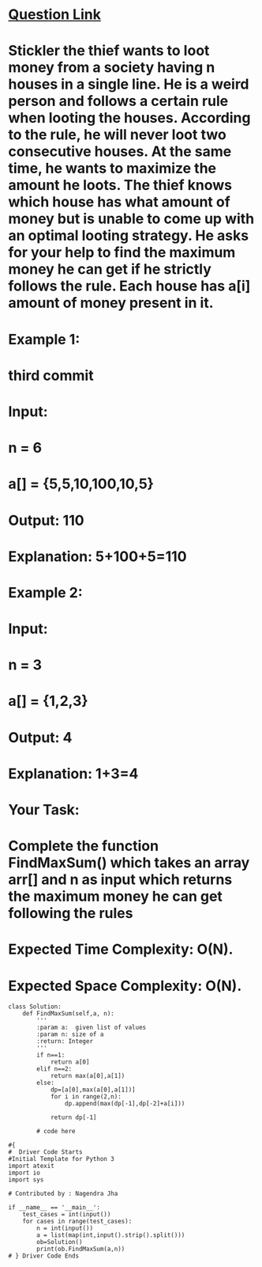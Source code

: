 # [Question Link](https://practice.geeksforgeeks.org/problems/stickler-theif-1587115621/1/?track=amazon-arrays&batchId=192#)

# Stickler the thief wants to loot money from a society having n houses in a single line. He is a weird person and follows a certain rule when looting the houses. According to the rule, he will never loot two consecutive houses. At the same time, he wants to maximize the amount he loots. The thief knows which house has what amount of money but is unable to come up with an optimal looting strategy. He asks for your help to find the maximum money he can get if he strictly follows the rule. Each house has a[i] amount of money present in it.

# Example 1:
# third commit
# Input:
# n = 6
# a[] = {5,5,10,100,10,5}
# Output: 110
# Explanation: 5+100+5=110
# Example 2:

# Input:
# n = 3
# a[] = {1,2,3}
# Output: 4
# Explanation: 1+3=4
# Your Task:
# Complete the function FindMaxSum() which takes an array arr[] and n as input which returns the maximum money he can get following the rules
 

# Expected Time Complexity: O(N).
# Expected Space Complexity: O(N).


```
class Solution:    
    def FindMaxSum(self,a, n):
        '''
        :param a:  given list of values
        :param n: size of a
        :return: Integer
        '''
        if n==1:
            return a[0]
        elif n==2:
            return max(a[0],a[1])
        else:
            dp=[a[0],max(a[0],a[1])]
            for i in range(2,n):
                dp.append(max(dp[-1],dp[-2]+a[i]))
        
            return dp[-1]
            
        # code here

#{ 
#  Driver Code Starts
#Initial Template for Python 3
import atexit
import io
import sys

# Contributed by : Nagendra Jha

if __name__ == '__main__':
    test_cases = int(input())
    for cases in range(test_cases):
        n = int(input())
        a = list(map(int,input().strip().split()))
        ob=Solution()
        print(ob.FindMaxSum(a,n))
# } Driver Code Ends
```